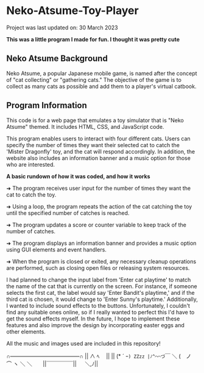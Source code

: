 # Neko-Atsume-Toy-Player
Project was last updated on: 30 March 2023

**This was a little program I made for fun. I thought it was pretty cute**

## Neko Atsume Background

Neko Atsume, a popular Japanese mobile game, is named after the concept of "cat collecting" or "gathering cats." The objective of the game is to collect as many cats as possible and add them to a player's virtual catbook.

## Program Information

This code is for a web page that emulates a toy simulator that is "Neko Atsume" themed. It includes HTML, CSS, and JavaScript code.

This program enables users to interact with four different cats. Users can specify the number of times they want their selected cat to catch the 'Mister Dragonfly' toy, and the cat will respond accordingly. In addition, the website also includes an information banner and a music option for those who are interested.

**A basic rundown of how it was coded, and how it works**

➜ The program receives user input for the number of times they want the cat to catch the toy.

➜ Using a loop, the program repeats the action of the cat catching the toy until the specified number of catches is reached.

➜ The program updates a score or counter variable to keep track of the number of catches.

➜ The program displays an information banner and provides a music option using GUI elements and event handlers.

➜ When the program is closed or exited, any necessary cleanup operations are performed, such as closing open files or releasing system resources.

I had planned to change the input label from 'Enter cat playtime' to match the name of the cat that is currently on the screen. For instance, if someone selects the first cat, the label would say 'Enter Bandit's playtime,' and if the third cat is chosen, it would change to 'Enter Sunny's playtime.' Additionally, I wanted to include sound effects to the buttons. Unfortunately, I couldn't find any suitable ones online, so if I really wanted to perfect this I'd have to get the sound effects myself. In the future, I hope to implement these features and also improve the design by incorporating easter eggs and other elements.

All the music and images used are included in this repository!

∩―――――――――――――∩
||     ∧ ﾍ　 ||
||   (* ´ ｰ`) ZZzz
|ﾉ^⌒⌒づ`￣  ＼
(　ノ　　⌒ ヽ ＼
＼　　||￣￣￣￣￣||
　 ＼,ﾉ||
